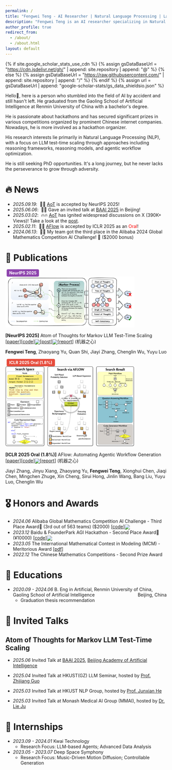 ```yaml
---
permalink: /
title: "Fengwei Teng - AI Researcher | Natural Language Processing | Large Language Models"
description: "Fengwei Teng is an AI researcher specializing in Natural Language Processing and Large Language Models. Currently pursuing PhD opportunities with research focus on LLM test-time scaling, reasoning frameworks, and agentic workflows. Former researcher at Kuaishou Technology."
author_profile: true
redirect_from: 
  - /about/
  - /about.html
layout: default
---
```


<style>
.badge {
    display: inline-block;
    padding: 4px 8px;
    margin: 0 4px;
    border-radius: 4px;
    font-size: 0.9em;
    font-weight: bold;
    color: white;
}

.badge-iclr {
    background-color: #e74c3c;
}

.badge-arxiv {
    background-color: #3498db;
}

.badge-neurips {
    background-color: #8e44ad;
}
</style>

{% if site.google_scholar_stats_use_cdn %}
{% assign gsDataBaseUrl = "https://cdn.jsdelivr.net/gh/" | append: site.repository | append: "@" %}
{% else %}
{% assign gsDataBaseUrl = "https://raw.githubusercontent.com/" | append: site.repository | append: "/" %}
{% endif %}
{% assign url = gsDataBaseUrl | append: "google-scholar-stats/gs_data_shieldsio.json" %}

<span class='anchor' id='about-me'></span>
Hello👋, here is a person who stumbled into  the field of AI by accident and still hasn't left. He graduated from the Gaoling School of Artificial Intelligence at Renmin University of China with a bachelor's degree.

He is passionate about hackathons and has secured significant prizes in various competitions organized by prominent Chinese internet companies. Nowadays, he is more involved as a hackathon organizer.

His research interests lie primarily in Natural Language Processing (NLP), with a focus on LLM test-time scaling through approaches including reasoning frameworks, reasoning models, and agentic workflow optimization.

He is still seeking PhD opportunities. It's a long journey, but he never lacks the perseverance to grow through adversity.

# 🔥 News

- *2025.09.19*: &nbsp;🥳🥳 [AoT](https://arxiv.org/abs/2502.12018) is accepted by NeurIPS 2025!
- *2025.06.06*: &nbsp;🎤🎤 Gave an invited talk at [BAAI 2025](https://2025.baai.ac.cn/) in Beijing!
- *2025.03.02*: &nbsp;🔥🔥 [AoT](https://arxiv.org/abs/2502.12018) has ignited widespread discussions on X (390K+ Views)! Take a look at the [post](https://x.com/didiforx/status/1895902471635288252).
- *2025.02.11*: &nbsp;🥳🥳 [AFlow](https://arxiv.org/abs/2410.10762) is accepted by ICLR 2025 as an <span style="color: red;">Oral</span>!
- *2024.06.13*: &nbsp;🎉🎉 My team got the third place in the Alibaba 2024 Global Mathematics Competition AI Challenge! 🥉 ($2000 bonus)

# 📝 Publications

<div class='paper-box'><div class='paper-box-image'><div><div class="badge badge-neurips">NeurIPS 2025</div><img src='images/aot.png' alt="sym" width="80%"></div></div>
<div class='paper-box-text' markdown="1">

**[NeurIPS 2025]** Atom of Thoughts for Markov LLM Test-Time Scaling \[[paper](https://arxiv.org/abs/2502.12018)\]\[[code](https://github.com/qixucen/atom)\]<img src="https://img.shields.io/github/stars/qixucen/atom?style=social" style="display: inline-block; vertical-align: middle;">\[[post](https://x.com/didiforx/status/1895902471635288252)\]<img src="https://img.shields.io/badge/Views-390K+-blue?logo=x&style=flat" style="display: inline-block; vertical-align: middle;">\[[report](https://mp.weixin.qq.com/s/UPMC6aQ1zHtpHO4FL1eVdA)\] (机器之心)

**Fengwei Teng**, Zhaoyang Yu, Quan Shi, Jiayi Zhang, Chenglin Wu, Yuyu Luo

</div>
</div>

<div class='paper-box'><div class='paper-box-image'><div><div class="badge badge-iclr">ICLR 2025 Oral (1.8%)</div><img src='images/aflow.png' alt="sym" width="80%"></div></div>
<div class='paper-box-text' markdown="1">

**[ICLR 2025 Oral (1.8%)]** AFlow: Automating Agentic Workflow Generation \[[paper](https://arxiv.org/abs/2410.10762)\]\[[code](https://github.com/geekan/MetaGPT)\]<img src="https://img.shields.io/github/stars/geekan/MetaGPT?style=social" style="display: inline-block; vertical-align: middle;">\[[report](https://mp.weixin.qq.com/s/5YpPFYIpuCkSf0sJp0_RnQ)\] (机器之心)

Jiayi Zhang, Jinyu Xiang, Zhaoyang Yu, **Fengwei Teng**, Xionghui Chen, Jiaqi Chen, Mingchen Zhuge, Xin Cheng, Sirui Hong, Jinlin Wang, Bang Liu, Yuyu Luo, Chenglin Wu

</div>
</div>

# 🎖 Honors and Awards

- *2024.06* Alibaba Global Mathematics Competition AI Challenge - Third Place Award🥉 (3rd out of 563 teams) ($2000)
\[[code](https://github.com/didiforgithub/MetaGPT-MathAI)\]<img src="https://img.shields.io/github/stars/didiforgithub/MetaGPT-MathAI?style=social" style="display: inline-block; vertical-align: middle;">
- *2023.12* Baidu & FounderPark AGI Hackathon - Second Place Award🥈 (¥10000)
\[[code](https://github.com/didiforgithub/Prompt-Navigator)\]<img src="https://img.shields.io/github/stars/didiforgithub/Prompt-Navigator?style=social" style="display: inline-block; vertical-align: middle;">
- *2023.05* The International Mathematical Contest in Modeling (MCM) - Meritorious Award
\[[pdf](https://www.overleaf.com/read/vpvcsksqyrfz#5df8c5)\]
- *2022.12* The Chinese Mathematics Competitions - Second Prize Award

# 📖 Educations

- *2020.09 - 2024.06* B. Eng in Artificial, Renmin University of China, Gaoling School of Artificial Intelligence <span style="float: right;">Beijing, China</span>
  - Graduation thesis recommendation

# 💬 Invited Talks

## Atom of Thoughts for Markov LLM Test-Time Scaling

- *2025.06* Invited Talk at [BAAI 2025](https://2025.baai.ac.cn/), [Beijing Academy of Artificial Intelligence](https://www.baai.ac.cn/)

- *2025.04* Invited Talk at HKUST(GZ) LLM Seminar, hosted by [Prof. Zhijiang Guo](https://cartus.github.io/)

- *2025.03* Invited Talk at HKUST NLP Group, hosted by [Prof. Junxian He](https://jxhe.github.io/)

- *2025.03* Invited Talk at Monash Medical AI Group (MMAI), hosted by [Dr. Lie Ju](https://mmai.group/peoples/julie/)

# 📅 Internships

- *2023.09 - 2024.01* Kwai Technology
  - Research Focus: LLM-based Agents; Advanced Data Analysis
- *2023.05 - 2023.07* Deep Space Symphony
  - Research Focus: Music-Driven Motion Diffusion; Controllable Generation
